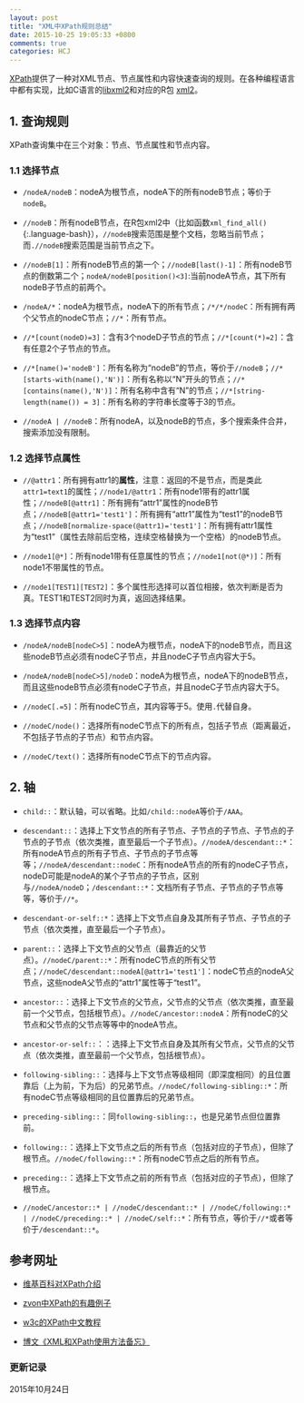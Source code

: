 ```yaml
---
layout: post
title: "XML中XPath规则总结"
date: 2015-10-25 19:05:33 +0800
comments: true
categories: HCJ
---
```


[XPath](http://www.w3.org/TR/xpath-30/)提供了一种对XML节点、节点属性和内容快速查询的规则。在各种编程语言中都有实现，比如C语言的[libxml2](http://www.xmlsoft.org/)和对应的R包 [xml2](https://cran.r-project.org/web/packages/xml2/index.html)。

## 1. 查询规则 ##

XPath查询集中在三个对象：节点、节点属性和节点内容。

### 1.1 选择节点 ###

* `/nodeA/nodeB`：nodeA为根节点，nodeA下的所有nodeB节点；等价于`nodeB`。

* `//nodeB`：所有nodeB节点，在R包xml2中（比如函数`xml_find_all()`{:.language-bash}），`//nodeB`搜索范围是整个文档，忽略当前节点；而`.//nodeB`搜索范围是当前节点之下。

<!--more-->

* `//nodeB[1]`：所有nodeB节点的第一个；`//nodeB[last()-1]`：所有nodeB节点的倒数第二个；`nodeA/nodeB[position()<3]`:当前nodeA节点，其下所有nodeB子节点的前两个。

* `/nodeA/*`：nodeA为根节点，nodeA下的所有节点；`/*/*/nodeC`：所有拥有两个父节点的nodeC节点；`//*`：所有节点。

* `//*[count(nodeD)=3]`：含有3个nodeD子节点的节点；`//*[count(*)=2]`：含有任意2个子节点的节点。

* `//*[name()='nodeB']`：所有名称为“nodeB”的节点，等价于`//nodeB`；`//*[starts-with(name(),'N')]`：所有名称以“N”开头的节点；`//*[contains(name(),'N')]`：所有名称中含有“N”的节点；`//*[string-length(name()) = 3]`：所有名称的字符串长度等于3的节点。


* `//nodeA | //nodeB`：所有nodeA，以及nodeB的节点，多个搜索条件合并，搜索添加没有限制。


### 1.2 选择节点属性 ###

* `//@attr1`：所有拥有attr1的**属性**，注意：返回的不是节点，而是类此`attr1=text1`的属性；`//node1/@attr1`：所有node1带有的attr1属性；`//nodeB[@attr1]`：所有拥有“attr1”属性的nodeB节点；`//nodeB[@attr1='test1']`：所有拥有“attr1”属性为“test1”的nodeB节点；`//nodeB[normalize-space(@attr1)='test1']`：所有拥有attr1属性为“test1”（属性去除前后空格，连续空格替换为一个空格）的nodeB节点。

* `//node1[@*]`：所有node1带有任意属性的节点；`//node1[not(@*)]`：所有node1不带属性的节点。

* `//node1[TEST1][TEST2]`：多个属性形选择可以首位相接，依次判断是否为真。TEST1和TEST2同时为真，返回选择结果。


### 1.3 选择节点内容 ###

* `/nodeA/nodeB[nodeC>5]`：nodeA为根节点，nodeA下的nodeB节点，而且这些nodeB节点必须有nodeC子节点，并且nodeC子节点内容大于5。

* `/nodeA/nodeB[nodeC>5]/nodeD`：nodeA为根节点，nodeA下的nodeB节点，而且这些nodeB节点必须有nodeC子节点，并且nodeC子节点内容大于5。

* `//nodeC[.=5]`：所有nodeC节点，其内容等于5。使用`.`代替自身。

* `//nodeC/node()`：选择所有nodeC节点下的所有点，包括子节点（距离最近，不包括子节点的子节点）和节点内容。

* `//nodeC/text()`：选择所有nodeC节点下的节点内容。


## 2. 轴 ##

* `child::`：默认轴，可以省略。比如`/child::nodeA`等价于`/AAA`。

* `descendant::`：选择上下文节点的所有子节点、子节点的子节点、子节点的子节点的子节点（依次类推，直至最后一个子节点）。`//nodeA/descendant::*`：所有nodeA节点的所有子节点、子节点的子节点等等；`//nodeA/descendant::nodeC`：所有nodeA节点的所有的nodeC子节点，nodeD可能是nodeA的某个子节点的子节点，区别与`//nodeA/nodeD`；`/descendant::*`：文档所有子节点、子节点的子节点等等，等价于`//*`。

* `descendant-or-self::*`：选择上下文节点自身及其所有子节点、子节点的子节点（依次类推，直至最后一个子节点）。

* `parent::`：选择上下文节点的父节点（最靠近的父节点）。`//nodeC/parent::*`：所有nodeC节点的所有父节点；`//nodeC/descendant::nodeA[@attr1='test1']`：nodeC节点的nodeA父节点，这些nodeA父节点的“attr1”属性等于“test1”。

* `ancestor::`：选择上下文节点的父节点，父节点的父节点（依次类推，直至最前一个父节点，包括根节点）。`//nodeC/ancestor::nodeA`：所有nodeC的父节点和父节点的父节点等等中的nodeA节点。

* `ancestor-or-self::`：：选择上下文节点自身及其所有父节点，父节点的父节点（依次类推，直至最前一个父节点，包括根节点）。

* `following-sibling::`：选择与上下文节点等级相同（即深度相同）的且位置靠后（上为前，下为后）的兄弟节点。`//nodeC/following-sibling::*`：所有nodeC节点等级相同的且位置靠后的兄弟节点。

* `preceding-sibling::`：同`following-sibling::`，也是兄弟节点但位置靠前。

* `following::`：选择上下文节点之后的所有节点（包括对应的子节点），但除了根节点。`//nodeC/following::*`：所有nodeC节点之后的所有节点。

* `preceding::`：选择上下文节点之前的所有节点（包括对应的子节点），但除了根节点。

* `//nodeC/ancestor::* | //nodeC/descendant::* | //nodeC/following::* | //nodeC/preceding::* | //nodeC/self::*`：所有节点，等价于`//*`或者等价于`/descendant::*`。





## 参考网址 ##

* [维基百科对XPath介绍](https://zh.wikipedia.org/wiki/XPath)

* [zvon中XPath的有趣例子](http://www.zvon.org/xxl/XPathTutorial/General_chi/examples.html)

* [w3c的XPath中文教程](http://www.w3school.com.cn/xpath/index.asp)

* [博文《XML和XPath使用方法备忘》](http://xccds1977.blogspot.sg/2013/02/xmlxpath.html)


### 更新记录 ###

2015年10月24日
